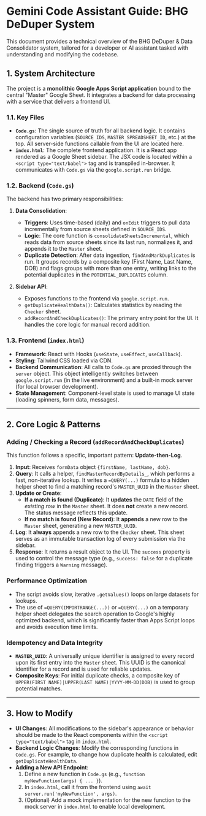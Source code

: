 # Gemini Code Assistant Guide: BHG DeDuper System

This document provides a technical overview of the BHG DeDuper & Data Consolidator system, tailored for a developer or AI assistant tasked with understanding and modifying the codebase.

## 1. System Architecture

The project is a **monolithic Google Apps Script application** bound to the central "Master" Google Sheet. It integrates a backend for data processing with a service that delivers a frontend UI.

### 1.1. Key Files

-   **`Code.gs`**: The single source of truth for all backend logic. It contains configuration variables (`SOURCE_IDS`, `MASTER_SPREADSHEET_ID`, etc.) at the top. All server-side functions callable from the UI are located here.
-   **`index.html`**: The complete frontend application. It is a React app rendered as a Google Sheet sidebar. The JSX code is located within a `<script type="text/babel">` tag and is transpiled in-browser. It communicates with `Code.gs` via the `google.script.run` bridge.

### 1.2. Backend (`Code.gs`)

The backend has two primary responsibilities:

1.  **Data Consolidation**:
    -   **Triggers**: Uses time-based (daily) and `onEdit` triggers to pull data incrementally from source sheets defined in `SOURCE_IDS`.
    -   **Logic**: The core function is `consolidateSheetsIncremental`, which reads data from source sheets since its last run, normalizes it, and appends it to the `Master` sheet.
    -   **Duplicate Detection**: After data ingestion, `findAndMarkDuplicates` is run. It groups records by a composite key (First Name, Last Name, DOB) and flags groups with more than one entry, writing links to the potential duplicates in the `POTENTIAL_DUPLICATES` column.

2.  **Sidebar API**:
    -   Exposes functions to the frontend via `google.script.run`.
    -   `getDuplicateHealthData()`: Calculates statistics by reading the `Checker` sheet.
    -   `addRecordAndCheckDuplicates()`: The primary entry point for the UI. It handles the core logic for manual record addition.

### 1.3. Frontend (`index.html`)

-   **Framework**: React with Hooks (`useState`, `useEffect`, `useCallback`).
-   **Styling**: Tailwind CSS loaded via CDN.
-   **Backend Communication**: All calls to `Code.gs` are proxied through the `server` object. This object intelligently switches between `google.script.run` (in the live environment) and a built-in mock server (for local browser development).
-   **State Management**: Component-level state is used to manage UI state (loading spinners, form data, messages).

---

## 2. Core Logic & Patterns

### Adding / Checking a Record (`addRecordAndCheckDuplicates`)

This function follows a specific, important pattern: **Update-then-Log**.

1.  **Input**: Receives `formData` object `{firstName, lastName, dob}`.
2.  **Query**: It calls a helper, `findMasterRecordByDetails_`, which performs a fast, non-iterative lookup. It writes a `=QUERY(...)` formula to a hidden helper sheet to find a matching record's `MASTER_UUID` in the `Master` sheet.
3.  **Update or Create**:
    -   **If a match is found (Duplicate)**: It **updates** the `DATE` field of the *existing row* in the `Master` sheet. It does **not** create a new record. The status message reflects this update.
    -   **If no match is found (New Record)**: It **appends** a new row to the `Master` sheet, generating a new `MASTER_UUID`.
4.  **Log**: It **always** appends a new row to the `Checker` sheet. This sheet serves as an immutable transaction log of every submission via the sidebar.
5.  **Response**: It returns a result object to the UI. The `success` property is used to control the message type (e.g., `success: false` for a duplicate finding triggers a `Warning` message).

### Performance Optimization

-   The script avoids slow, iterative `.getValues()` loops on large datasets for lookups.
-   The use of `=QUERY(IMPORTRANGE(...))` or `=QUERY(...)` on a temporary helper sheet delegates the search operation to Google's highly optimized backend, which is significantly faster than Apps Script loops and avoids execution time limits.

### Idempotency and Data Integrity

-   **`MASTER_UUID`**: A universally unique identifier is assigned to every record upon its first entry into the `Master` sheet. This UUID is the canonical identifier for a record and is used for reliable updates.
-   **Composite Keys**: For initial duplicate checks, a composite key of `UPPER(FIRST NAME)|UPPER(LAST NAME)|YYYY-MM-DD(DOB)` is used to group potential matches.

---

## 3. How to Modify

-   **UI Changes**: All modifications to the sidebar's appearance or behavior should be made to the React components within the `<script type="text/babel">` tag in `index.html`.
-   **Backend Logic Changes**: Modify the corresponding functions in `Code.gs`. For example, to change how duplicate health is calculated, edit `getDuplicateHealthData`.
-   **Adding a New API Endpoint**:
    1.  Define a new function in `Code.gs` (e.g., `function myNewFunction(args) { ... }`).
    2.  In `index.html`, call it from the frontend using `await server.run('myNewFunction', args)`.
    3.  (Optional) Add a mock implementation for the new function to the mock server in `index.html` to enable local development.

